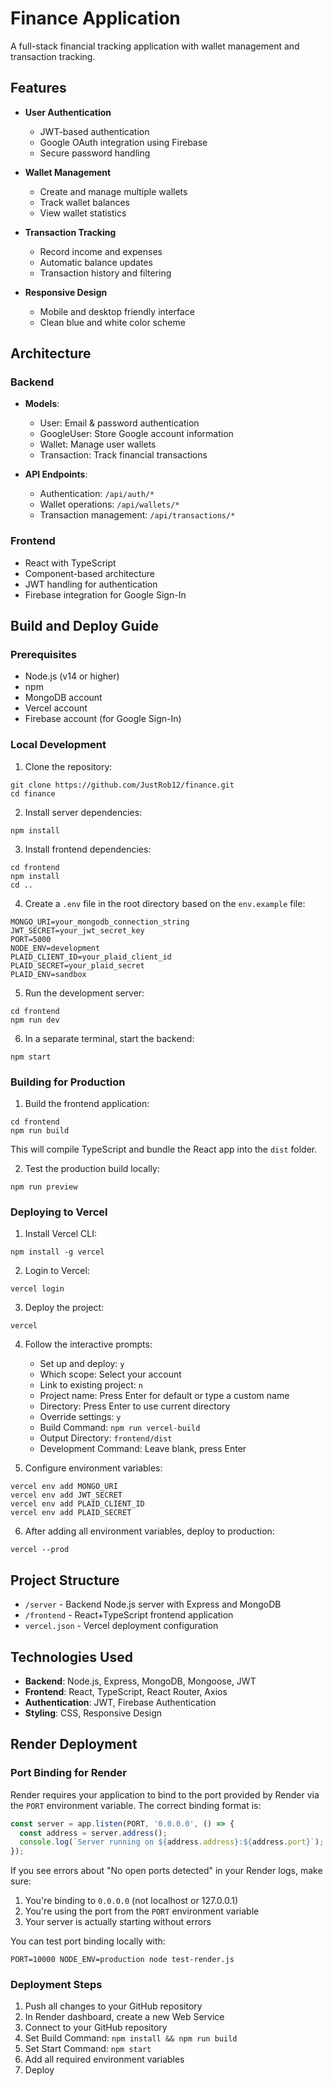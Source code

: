 # Finance Application

A full-stack financial tracking application with wallet management and transaction tracking.

## Features

- **User Authentication**
  - JWT-based authentication
  - Google OAuth integration using Firebase
  - Secure password handling

- **Wallet Management**
  - Create and manage multiple wallets
  - Track wallet balances
  - View wallet statistics

- **Transaction Tracking**
  - Record income and expenses
  - Automatic balance updates
  - Transaction history and filtering

- **Responsive Design**
  - Mobile and desktop friendly interface
  - Clean blue and white color scheme

## Architecture

### Backend

- **Models**:
  - User: Email & password authentication
  - GoogleUser: Store Google account information
  - Wallet: Manage user wallets
  - Transaction: Track financial transactions

- **API Endpoints**:
  - Authentication: `/api/auth/*`
  - Wallet operations: `/api/wallets/*`
  - Transaction management: `/api/transactions/*`

### Frontend

- React with TypeScript
- Component-based architecture
- JWT handling for authentication
- Firebase integration for Google Sign-In

## Build and Deploy Guide

### Prerequisites
- Node.js (v14 or higher)
- npm
- MongoDB account
- Vercel account
- Firebase account (for Google Sign-In)

### Local Development

1. Clone the repository:
```
git clone https://github.com/JustRob12/finance.git
cd finance
```

2. Install server dependencies:
```
npm install
```

3. Install frontend dependencies:
```
cd frontend
npm install
cd ..
```

4. Create a `.env` file in the root directory based on the `env.example` file:
```
MONGO_URI=your_mongodb_connection_string
JWT_SECRET=your_jwt_secret_key
PORT=5000
NODE_ENV=development
PLAID_CLIENT_ID=your_plaid_client_id
PLAID_SECRET=your_plaid_secret
PLAID_ENV=sandbox
```

5. Run the development server:
```
cd frontend
npm run dev
```

6. In a separate terminal, start the backend:
```
npm start
```

### Building for Production

1. Build the frontend application:
```
cd frontend
npm run build
```
This will compile TypeScript and bundle the React app into the `dist` folder.

2. Test the production build locally:
```
npm run preview
```

### Deploying to Vercel

1. Install Vercel CLI:
```
npm install -g vercel
```

2. Login to Vercel:
```
vercel login
```

3. Deploy the project:
```
vercel
```

4. Follow the interactive prompts:
   - Set up and deploy: `y`
   - Which scope: Select your account
   - Link to existing project: `n`
   - Project name: Press Enter for default or type a custom name
   - Directory: Press Enter to use current directory
   - Override settings: `y`
   - Build Command: `npm run vercel-build`
   - Output Directory: `frontend/dist`
   - Development Command: Leave blank, press Enter

5. Configure environment variables:
```
vercel env add MONGO_URI
vercel env add JWT_SECRET
vercel env add PLAID_CLIENT_ID
vercel env add PLAID_SECRET
```

6. After adding all environment variables, deploy to production:
```
vercel --prod
```

## Project Structure

- `/server` - Backend Node.js server with Express and MongoDB
- `/frontend` - React+TypeScript frontend application
- `vercel.json` - Vercel deployment configuration

## Technologies Used

- **Backend**: Node.js, Express, MongoDB, Mongoose, JWT
- **Frontend**: React, TypeScript, React Router, Axios
- **Authentication**: JWT, Firebase Authentication
- **Styling**: CSS, Responsive Design

## Render Deployment

### Port Binding for Render

Render requires your application to bind to the port provided by Render via the `PORT` environment variable. The correct binding format is:

```javascript
const server = app.listen(PORT, '0.0.0.0', () => {
  const address = server.address();
  console.log(`Server running on ${address.address}:${address.port}`);
});
```

If you see errors about "No open ports detected" in your Render logs, make sure:

1. You're binding to `0.0.0.0` (not localhost or 127.0.0.1)
2. You're using the port from the `PORT` environment variable
3. Your server is actually starting without errors

You can test port binding locally with:

```
PORT=10000 NODE_ENV=production node test-render.js
```

### Deployment Steps

1. Push all changes to your GitHub repository
2. In Render dashboard, create a new Web Service
3. Connect to your GitHub repository
4. Set Build Command: `npm install && npm run build`
5. Set Start Command: `npm start`
6. Add all required environment variables
7. Deploy